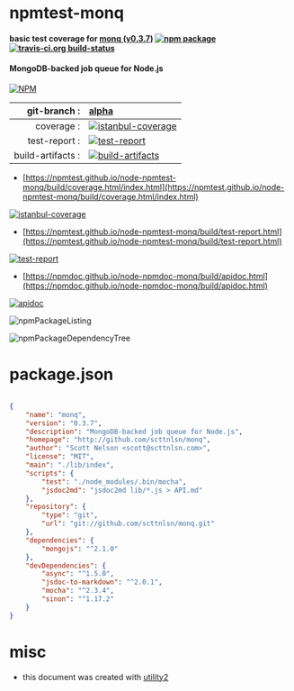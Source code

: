 # npmtest-monq

#### basic test coverage for  [monq (v0.3.7)](http://github.com/scttnlsn/monq)  [![npm package](https://img.shields.io/npm/v/npmtest-monq.svg?style=flat-square)](https://www.npmjs.org/package/npmtest-monq) [![travis-ci.org build-status](https://api.travis-ci.org/npmtest/node-npmtest-monq.svg)](https://travis-ci.org/npmtest/node-npmtest-monq)

#### MongoDB-backed job queue for Node.js

[![NPM](https://nodei.co/npm/monq.png?downloads=true&downloadRank=true&stars=true)](https://www.npmjs.com/package/monq)

| git-branch : | [alpha](https://github.com/npmtest/node-npmtest-monq/tree/alpha)|
|--:|:--|
| coverage : | [![istanbul-coverage](https://npmtest.github.io/node-npmtest-monq/build/coverage.badge.svg)](https://npmtest.github.io/node-npmtest-monq/build/coverage.html/index.html)|
| test-report : | [![test-report](https://npmtest.github.io/node-npmtest-monq/build/test-report.badge.svg)](https://npmtest.github.io/node-npmtest-monq/build/test-report.html)|
| build-artifacts : | [![build-artifacts](https://npmtest.github.io/node-npmtest-monq/glyphicons_144_folder_open.png)](https://github.com/npmtest/node-npmtest-monq/tree/gh-pages/build)|

- [https://npmtest.github.io/node-npmtest-monq/build/coverage.html/index.html](https://npmtest.github.io/node-npmtest-monq/build/coverage.html/index.html)

[![istanbul-coverage](https://npmtest.github.io/node-npmtest-monq/build/screenCapture.buildCi.browser.%252Ftmp%252Fbuild%252Fcoverage.lib.html.png)](https://npmtest.github.io/node-npmtest-monq/build/coverage.html/index.html)

- [https://npmtest.github.io/node-npmtest-monq/build/test-report.html](https://npmtest.github.io/node-npmtest-monq/build/test-report.html)

[![test-report](https://npmtest.github.io/node-npmtest-monq/build/screenCapture.buildCi.browser.%252Ftmp%252Fbuild%252Ftest-report.html.png)](https://npmtest.github.io/node-npmtest-monq/build/test-report.html)

- [https://npmdoc.github.io/node-npmdoc-monq/build/apidoc.html](https://npmdoc.github.io/node-npmdoc-monq/build/apidoc.html)

[![apidoc](https://npmdoc.github.io/node-npmdoc-monq/build/screenCapture.buildCi.browser.%252Ftmp%252Fbuild%252Fapidoc.html.png)](https://npmdoc.github.io/node-npmdoc-monq/build/apidoc.html)

![npmPackageListing](https://npmtest.github.io/node-npmtest-monq/build/screenCapture.npmPackageListing.svg)

![npmPackageDependencyTree](https://npmtest.github.io/node-npmtest-monq/build/screenCapture.npmPackageDependencyTree.svg)



# package.json

```json

{
    "name": "monq",
    "version": "0.3.7",
    "description": "MongoDB-backed job queue for Node.js",
    "homepage": "http://github.com/scttnlsn/monq",
    "author": "Scott Nelson <scott@scttnlsn.com>",
    "license": "MIT",
    "main": "./lib/index",
    "scripts": {
        "test": "./node_modules/.bin/mocha",
        "jsdoc2md": "jsdoc2md lib/*.js > API.md"
    },
    "repository": {
        "type": "git",
        "url": "git://github.com/scttnlsn/monq.git"
    },
    "dependencies": {
        "mongojs": "^2.1.0"
    },
    "devDependencies": {
        "async": "^1.5.0",
        "jsdoc-to-markdown": "^2.0.1",
        "mocha": "^2.3.4",
        "sinon": "^1.17.2"
    }
}
```



# misc
- this document was created with [utility2](https://github.com/kaizhu256/node-utility2)
